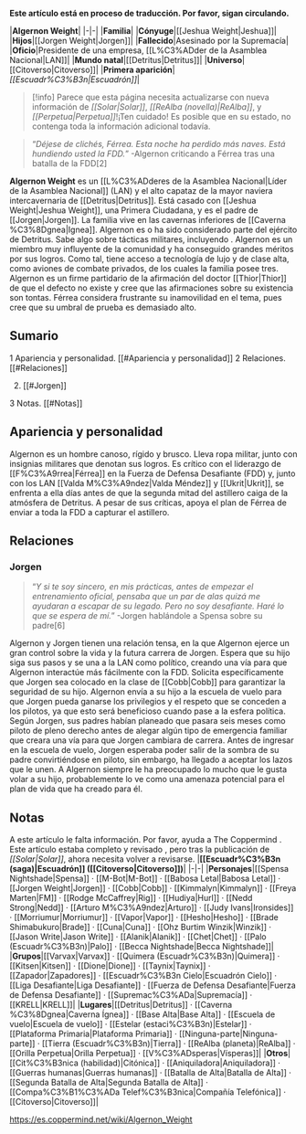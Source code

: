 **Este artículo está en proceso de traducción. Por favor, sigan circulando.**


|**Algernon Weight**|
|-|-|
|**Familia**|
|**Cónyuge**|[[Jeshua Weight\|Jeshua]]|
|**Hijos**|[[Jorgen Weight\|Jorgen]]|
|**Fallecido**|Asesinado por la Supremacía|
|**Oficio**|Presidente de una empresa, [[L%C3%ADder de la Asamblea Nacional\|LAN]]|
|**Mundo natal**|[[Detritus\|Detritus]]|
|**Universo**|[[Citoverso\|Citoverso]]|
|**Primera aparición**|*[[Escuadr%C3%B3n\|Escuadrón]]*|

> [!info] Parece que esta página necesita actualizarse con nueva información de *[[Solar\|Solar]]*, *[[ReAlba (novella)\|ReAlba]]*, y *[[Perpetua\|Perpetua]]*!¡Ten cuidado! Es posible que en su estado, no contenga toda la información adicional todavía.

>“*Déjese de clichés, Férrea. Esta noche ha perdido más naves. Está hundiendo usted la FDD.*”
\-Algernon criticando a Férrea tras una batalla de la FDD[2]


**Algernon Weight** es un [[L%C3%ADderes de la Asamblea Nacional\|Líder de la Asamblea Nacional]] (LAN) y el alto capataz de la mayor naviera intercavernaria de [[Detritus\|Detritus]]. Está casado con [[Jeshua Weight\|Jeshua Weight]], una Primera Ciudadana, y es el padre de [[Jorgen\|Jorgen]]. La familia vive en las cavernas inferiores de [[Caverna %C3%8Dgnea\|Ignea]].
Algernon es o ha sido considerado parte del ejército de Detritus. Sabe algo sobre tácticas militares, incluyendo . Algernon es un miembro muy influyente de la comunidad y ha conseguido grandes méritos por sus logros. Como tal, tiene acceso a tecnología de lujo y de clase alta, como aviones de combate privados, de los cuales la familia posee tres.
Algernon es un firme partidario de la afirmación del doctor [[Thior\|Thior]] de que el defecto no existe y cree que las afirmaciones sobre su existencia son tontas. Férrea considera frustrante su inamovilidad en el tema, pues cree que su umbral de prueba es demasiado alto.

## Sumario

1 Apariencia y personalidad. [[#Apariencia y personalidad]] 
2 Relaciones. [[#Relaciones]] 

2. [[#Jorgen]] 


3 Notas. [[#Notas]] 


## Apariencia y personalidad
Algernon es un hombre canoso, rígido y brusco. Lleva ropa militar, junto con insignias militares que denotan sus logros. Es crítico con el liderazgo de [[F%C3%A9rrea\|Férrea]] en la Fuerza de Defensa Desafiante (FDD) y, junto con los LAN [[Valda M%C3%A9ndez\|Valda Méndez]] y [[Ukrit\|Ukrit]], se enfrenta a ella días antes de que la segunda mitad del astillero caiga de la atmósfera de Detritus. A pesar de sus críticas, apoya el plan de Férrea de enviar a toda la FDD a capturar el astillero.

## Relaciones
### Jorgen
>“*Y si te soy sincero, en mis prácticas, antes de empezar el entrenamiento oficial, pensaba que un par de alas quizá me ayudaran a escapar de su legado. Pero no soy desafiante. Haré lo que se espera de mí.*”
\-Jorgen hablándole a Spensa sobre su padre[6]


Algernon y Jorgen tienen una relación tensa, en la que Algernon ejerce un gran control sobre la vida y la futura carrera de Jorgen. Espera que su hijo siga sus pasos y se una a la LAN como político, creando una vía para que Algernon interactúe más fácilmente con la FDD. Solicita específicamente que Jorgen sea colocado en la clase de [[Cobb\|Cobb]] para garantizar la seguridad de su hijo.
Algernon envía a su hijo a la escuela de vuelo para que Jorgen pueda ganarse los privilegios y el respeto que se conceden a los pilotos, ya que esto será beneficioso cuando pase a la esfera política. Según Jorgen, sus padres habían planeado que pasara seis meses como piloto de pleno derecho antes de alegar algún tipo de emergencia familiar que creara una vía para que Jorgen cambiara de carrera.
Antes de ingresar en la escuela de vuelo, Jorgen esperaba poder salir de la sombra de su padre convirtiéndose en piloto, sin embargo, ha llegado a aceptar los lazos que le unen. A Algernon siempre le ha preocupado lo mucho que le gusta volar a su hijo, probablemente lo ve como una amenaza potencial para el plan de vida que ha creado para él.

## Notas

A este artículo le falta información. Por favor, ayuda a The Coppermind .
Este artículo estaba completo y revisado , pero tras la publicación de *[[Solar\|Solar]]*, ahora necesita volver a revisarse.
|**[[Escuadr%C3%B3n (saga)\|Escuadrón]] ([[Citoverso\|Citoverso]])**|
|-|-|
|**Personajes**|[[Spensa Nightshade\|Spensa]] · [[M-Bot\|M-Bot]] · [[Babosa Letal\|Babosa Letal]] · [[Jorgen Weight\|Jorgen]] · [[Cobb\|Cobb]] · [[Kimmalyn\|Kimmalyn]] · [[Freya Marten\|FM]] · [[Rodge McCaffrey\|Rig]] · [[Hudiya\|Hurl]] · [[Nedd Strong\|Nedd]] · [[Arturo M%C3%A9ndez\|Arturo]] · [[Judy Ivans\|Ironsides]] · [[Morriumur\|Morriumur]] · [[Vapor\|Vapor]] · [[Hesho\|Hesho]] · [[Brade Shimabukuro\|Brade]] · [[Cuna\|Cuna]] · [[Ohz Burtim Winzik\|Winzik]] · [[Jason Write\|Jason Write]] · [[Alanik\|Alanik]] · [[Chet\|Chet]] · [[Palo (Escuadr%C3%B3n)\|Palo]] · [[Becca Nightshade\|Becca Nightshade]]|
|**Grupos**|[[Varvax\|Varvax]] · [[Quimera (Escuadr%C3%B3n)\|Quimera]] · [[Kitsen\|Kitsen]] · [[Dione\|Dione]] · [[Taynix\|Taynix]] · [[Zapador\|Zapadores]] · [[Escuadr%C3%B3n Cielo\|Escuadrón Cielo]] · [[Liga Desafiante\|Liga Desafiante]] · [[Fuerza de Defensa Desafiante\|Fuerza de Defensa Desafiante]] · [[Supremac%C3%ADa\|Supremacía]] · [[KRELL\|KRELL]]|
|**Lugares**|[[Detritus\|Detritus]] · [[Caverna %C3%8Dgnea\|Caverna Ígnea]] · [[Base Alta\|Base Alta]] · [[Escuela de vuelo\|Escuela de vuelo]] · [[Estelar (estaci%C3%B3n)\|Estelar]] · [[Plataforma Primaria\|Plataforma Primaria]] · [[Ninguna-parte\|Ninguna-parte]] · [[Tierra (Escuadr%C3%B3n)\|Tierra]] · [[ReAlba (planeta)\|ReAlba]] · [[Orilla Perpetua\|Orilla Perpetua]] · [[V%C3%ADsperas\|Vísperas]]|
|**Otros**|[[Cit%C3%B3nica (habilidad)\|Citónica]] · [[Aniquiladora\|Aniquiladora]] · [[Guerras humanas\|Guerras humanas]] · [[Batalla de Alta\|Batalla de Alta]] · [[Segunda Batalla de Alta\|Segunda Batalla de Alta]] · [[Compa%C3%B1%C3%ADa Telef%C3%B3nica\|Compañía Telefónica]] · [[Citoverso\|Citoverso]]|



https://es.coppermind.net/wiki/Algernon_Weight